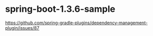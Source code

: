 # spring-boot-1.3.6-sample

https://github.com/spring-gradle-plugins/dependency-management-plugin/issues/87
